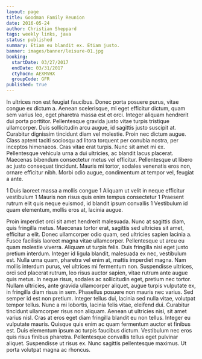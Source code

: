 ```yaml
---
layout: page
title: Goodman Family Reunion
date: 2016-05-24
author: Christian Sheppard
tags: weekly links, java
status: published
summary: Etiam eu blandit ex. Etiam justo.
banner: images/banner/leisure-01.jpg
booking:
  startDate: 03/27/2017
  endDate: 03/31/2017
  ctyhocn: AEXMVHX
  groupCode: GFR
published: true
---
```

In ultrices non est feugiat faucibus. Donec porta posuere purus, vitae congue ex dictum a. Aenean scelerisque, mi eget efficitur dictum, quam sem varius leo, eget pharetra massa est et orci. Integer aliquam hendrerit dui porta porttitor. Pellentesque gravida justo vitae turpis tristique ullamcorper. Duis sollicitudin arcu augue, id sagittis justo suscipit at. Curabitur dignissim tincidunt diam vel molestie. Proin nec dictum augue. Class aptent taciti sociosqu ad litora torquent per conubia nostra, per inceptos himenaeos. Cras vitae erat turpis. Nunc sit amet mi ex. Pellentesque vehicula urna a dui ultricies, ac blandit lacus placerat. Maecenas bibendum consectetur metus vel efficitur. Pellentesque ut libero ac justo consequat tincidunt. Mauris mi tortor, sodales venenatis eros non, ornare efficitur nibh. Morbi odio augue, condimentum at tempor vel, feugiat a ante.

1 Duis laoreet massa a mollis congue
1 Aliquam ut velit in neque efficitur vestibulum
1 Mauris non risus quis enim tempus consectetur
1 Praesent rutrum elit quis neque euismod, id blandit ipsum convallis
1 Vestibulum id quam elementum, mollis eros at, lacinia augue.

Proin imperdiet orci sit amet hendrerit malesuada. Nunc at sagittis diam, quis fringilla metus. Maecenas tortor erat, sagittis sed ultricies sit amet, efficitur a elit. Donec ullamcorper odio quam, sed ultricies sapien lacinia a. Fusce facilisis laoreet magna vitae ullamcorper. Pellentesque ut arcu eu quam molestie viverra. Aliquam ut turpis felis. Duis fringilla nisi eget justo pretium interdum. Integer id ligula blandit, malesuada ex nec, vestibulum est. Nulla urna quam, pharetra vel enim at, mattis imperdiet magna. Nam mollis interdum purus, vel ultrices mi fermentum non. Suspendisse ultrices, orci sed placerat rutrum, leo risus auctor sapien, vitae rutrum ante augue quis metus. In neque risus, sodales ac sollicitudin eget, pretium nec tortor. Nullam ultricies, ante gravida ullamcorper aliquet, augue turpis vulputate ex, in fringilla diam risus in sem. Phasellus posuere non mauris nec varius. Sed semper id est non pretium.
Integer tellus dui, lacinia sed nulla vitae, volutpat tempor tellus. Nunc a mi lobortis, lacinia felis vitae, eleifend dui. Curabitur tincidunt ullamcorper risus non aliquam. Aenean ut ultricies nisi, sit amet varius nisl. Cras at eros eget diam fringilla blandit eu non tellus. Integer eu vulputate mauris. Quisque quis enim ac quam fermentum auctor et finibus est. Duis elementum ipsum ac turpis faucibus dictum. Vestibulum nec eros quis risus finibus pharetra. Pellentesque convallis tellus eget pulvinar aliquet. Suspendisse ut risus ex. Nunc sagittis pellentesque maximus. Ut porta volutpat magna ac rhoncus.
